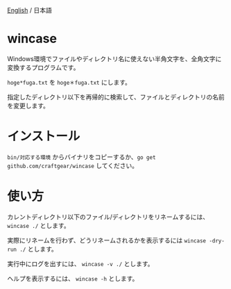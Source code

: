 [English](https://github.com/craftgear/wincase/blob/master/README.md)
 / 日本語

# wincase

Windows環境でファイルやディレクトリ名に使えない半角文字を、全角文字に変換するプログラムです。

``hoge*fuga.txt`` を ``hoge＊fuga.txt`` にします。

指定したディレクトリ以下を再帰的に検索して、ファイルとディレクトリの名前を変更します。

# インストール

 ``bin/対応する環境`` からバイナリをコピーするか、``go get github.com/craftgear/wincase`` してください。

# 使い方

カレントディレクトリ以下のファイル/ディレクトリをリネームするには、
``wincase ./``
とします。

実際にリネームを行わず、どうリネームされるかを表示するには
``wincase -dry-run ./``
とします。

実行中にログを出すには、
``wincase -v ./``
とします。

ヘルプを表示するには、
``wincase -h``
とします。
